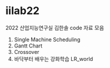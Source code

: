 # iilab22
2022 산업지능연구실 김한솔 
code 자료 모음

1. Single Machine Scheduling
2. Gantt Chart
3. Crossover
4. 바닥부터 배우는 강화학습 LR_world
